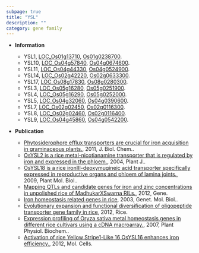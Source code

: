 ```yaml
---
subpage: true
title: "YSL"
description: ""
category: gene family
---
```


* **Information**  
    + YSL1, [LOC_Os01g13710](http://rice.plantbiology.msu.edu/cgi-bin/ORF_infopage.cgi?orf=LOC_Os01g13710), [Os01g0238700](http://rapdb.dna.affrc.go.jp/viewer/gbrowse_details/irgsp1?name=Os01g0238700).
    + YSL10, [LOC_Os04g57840](http://rice.plantbiology.msu.edu/cgi-bin/ORF_infopage.cgi?orf=LOC_Os04g57840), [Os04g0674600](http://rapdb.dna.affrc.go.jp/viewer/gbrowse_details/irgsp1?name=Os04g0674600).
    + YSL11, [LOC_Os04g44330](http://rice.plantbiology.msu.edu/cgi-bin/ORF_infopage.cgi?orf=LOC_Os04g44330), [Os04g0524900](http://rapdb.dna.affrc.go.jp/viewer/gbrowse_details/irgsp1?name=Os04g0524900).
    + YSL14, [LOC_Os02g42220](http://rice.plantbiology.msu.edu/cgi-bin/ORF_infopage.cgi?orf=LOC_Os02g42220), [Os02g0633300](http://rapdb.dna.affrc.go.jp/viewer/gbrowse_details/irgsp1?name=Os02g0633300).
    + YSL17, [LOC_Os08g17830](http://rice.plantbiology.msu.edu/cgi-bin/ORF_infopage.cgi?orf=LOC_Os08g17830), [Os08g0280300](http://rapdb.dna.affrc.go.jp/viewer/gbrowse_details/irgsp1?name=Os08g0280300).
    + YSL3, [LOC_Os05g16280](http://rice.plantbiology.msu.edu/cgi-bin/ORF_infopage.cgi?orf=LOC_Os05g16280), [Os05g0251900](http://rapdb.dna.affrc.go.jp/viewer/gbrowse_details/irgsp1?name=Os05g0251900).
    + YSL4, [LOC_Os05g16290](http://rice.plantbiology.msu.edu/cgi-bin/ORF_infopage.cgi?orf=LOC_Os05g16290), [Os05g0252000](http://rapdb.dna.affrc.go.jp/viewer/gbrowse_details/irgsp1?name=Os05g0252000).
    + YSL5, [LOC_Os04g32060](http://rice.plantbiology.msu.edu/cgi-bin/ORF_infopage.cgi?orf=LOC_Os04g32060), [Os04g0390600](http://rapdb.dna.affrc.go.jp/viewer/gbrowse_details/irgsp1?name=Os04g0390600).
    + YSL7, [LOC_Os02g02450](http://rice.plantbiology.msu.edu/cgi-bin/ORF_infopage.cgi?orf=LOC_Os02g02450), [Os02g0116300](http://rapdb.dna.affrc.go.jp/viewer/gbrowse_details/irgsp1?name=Os02g0116300).
    + YSL8, [LOC_Os02g02460](http://rice.plantbiology.msu.edu/cgi-bin/ORF_infopage.cgi?orf=LOC_Os02g02460), [Os02g0116400](http://rapdb.dna.affrc.go.jp/viewer/gbrowse_details/irgsp1?name=Os02g0116400).
    + YSL9, [LOC_Os04g45860](http://rice.plantbiology.msu.edu/cgi-bin/ORF_infopage.cgi?orf=LOC_Os04g45860), [Os04g0542200](http://rapdb.dna.affrc.go.jp/viewer/gbrowse_details/irgsp1?name=Os04g0542200).

* **Publication**  
    + [Phytosiderophore efflux transporters are crucial for iron acquisition in graminaceous plants.](http://www.ncbi.nlm.nih.gov/pubmed?term=Phytosiderophore+efflux+transporters+are+crucial+for+iron+acquisition+in+graminaceous+plants.%5BTitle%5D), 2011, J. Biol. Chem..
    + [OsYSL2 is a rice metal-nicotianamine transporter that is regulated by iron and expressed in the phloem.](http://www.ncbi.nlm.nih.gov/pubmed?term=OsYSL2+is+a+rice+metal-nicotianamine+transporter+that+is+regulated+by+iron+and+expressed+in+the+phloem.%5BTitle%5D), 2004, Plant J..
    + [OsYSL18 is a rice ironIII-deoxymugineic acid transporter specifically expressed in reproductive organs and phloem of lamina joints.](http://www.ncbi.nlm.nih.gov/pubmed?term=OsYSL18+is+a+rice+ironIII-deoxymugineic+acid+transporter+specifically+expressed+in+reproductive+organs+and+phloem+of+lamina+joints.%5BTitle%5D), 2009, Plant Mol. Biol..
    + [Mapping QTLs and candidate genes for iron and zinc concentrations in unpolished rice of MadhukarXSwarna RILs.](http://www.ncbi.nlm.nih.gov/pubmed?term=Mapping+QTLs+and+candidate+genes+for+iron+and+zinc+concentrations+in+unpolished+rice+of+MadhukarXSwarna+RILs.%5BTitle%5D), 2012, Gene.
    + [Iron homeostasis related genes in rice](http://www.ncbi.nlm.nih.gov/pubmed?term=Iron+homeostasis+related+genes+in+rice%5BTitle%5D), 2003, Genet. Mol. Biol..
    + [Evolutionary expansion and functional diversification of oligopeptide transporter gene family in rice](http://www.ncbi.nlm.nih.gov/pubmed?term=Evolutionary+expansion+and+functional+diversification+of+oligopeptide+transporter+gene+family+in+rice%5BTitle%5D), 2012, Rice.
    + [Expression profiling of Oryza sativa metal homeostasis genes in different rice cultivars using a cDNA macroarray.](http://www.ncbi.nlm.nih.gov/pubmed?term=Expression+profiling+of+Oryza+sativa+metal+homeostasis+genes+in+different+rice+cultivars+using+a+cDNA+macroarray.%5BTitle%5D), 2007, Plant Physiol. Biochem..
    + [Activation of rice Yellow Stripe1-Like 16 OsYSL16 enhances iron efficiency.](http://www.ncbi.nlm.nih.gov/pubmed?term=Activation+of+rice+Yellow+Stripe1-Like+16+OsYSL16+enhances+iron+efficiency.%5BTitle%5D), 2012, Mol. Cells.


